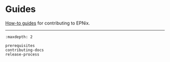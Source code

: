 # Guides

[How-to guides] for contributing to EPNix.

----

```{toctree}
:maxdepth: 2

prerequisites
contributing-docs
release-process
```

[how-to guides]: https://diataxis.fr/how-to-guides/
